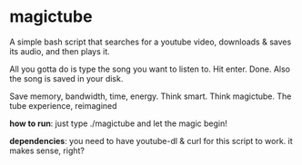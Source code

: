 # magictube

A simple bash script that searches for a youtube video, downloads & saves its audio, and then plays it.

All you gotta do is type the song you want to listen to. Hit enter. Done. Also the song is saved in your disk.

Save memory, bandwidth, time, energy. Think smart. Think magictube. The tube experience, reimagined

**how to run**: just type ./magictube and let the magic begin!

**dependencies**: you need to have youtube-dl & curl for this script to work. it makes sense, right?
